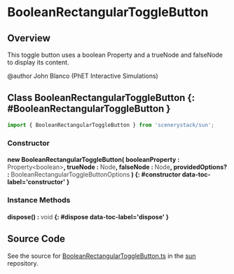 # BooleanRectangularToggleButton

## Overview

This toggle button uses a boolean Property and a trueNode and falseNode to display its content.

@author John Blanco (PhET Interactive Simulations)

## Class BooleanRectangularToggleButton {: #BooleanRectangularToggleButton }


```js
import { BooleanRectangularToggleButton } from 'scenerystack/sun';
```
### Constructor

#### new BooleanRectangularToggleButton( booleanProperty : <span style="font-weight: 400; opacity: 80%;">Property&lt;boolean&gt;</span>, trueNode : <span style="font-weight: 400; opacity: 80%;">Node</span>, falseNode : <span style="font-weight: 400; opacity: 80%;">Node</span>, providedOptions? : <span style="font-weight: 400; opacity: 80%;">BooleanRectangularToggleButtonOptions</span> ) {: #constructor data-toc-label='constructor' }

### Instance Methods

#### dispose() : <span style="font-weight: 400; opacity: 80%;">void</span> {: #dispose data-toc-label='dispose' }



## Source Code

See the source for [BooleanRectangularToggleButton.ts](https://github.com/phetsims/sun/blob/main/js/buttons/BooleanRectangularToggleButton.ts) in the [sun](https://github.com/phetsims/sun) repository.
